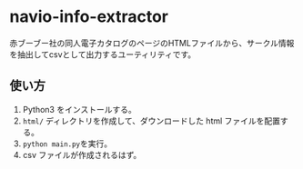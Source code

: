 # navio-info-extractor

赤ブーブー社の同人電子カタログのページのHTMLファイルから、サークル情報を抽出してcsvとして出力するユーティリティです。

## 使い方

1. Python3 をインストールする。
1. `html/` ディレクトリを作成して、ダウンロードした html ファイルを配置する。
1. `python main.py`を実行。
1. csv ファイルが作成されるはず。
